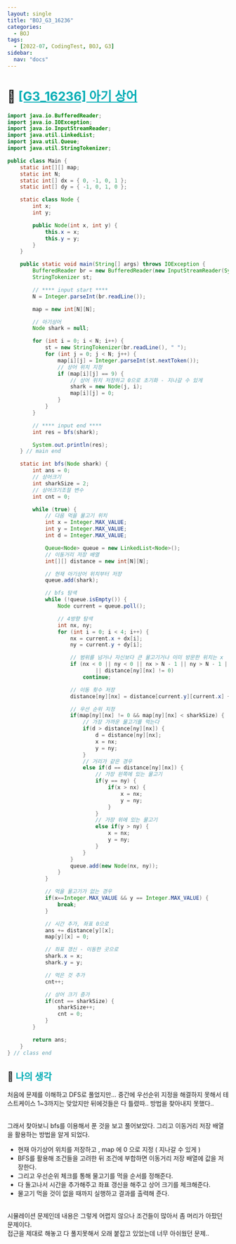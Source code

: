 ```yaml
---
layout: single
title: "BOJ_G3_16236"
categories:
  - BOJ
tags:
  - [2022-07, CodingTest, BOJ, G3]
sidebar:
  nav: "docs"
---
```


# 📁 <b><a style="color:#00adb5" href="https://www.acmicpc.net/problem/16236" target=_blank>[G3_16236] 아기 상어</a></b>

```java
import java.io.BufferedReader;
import java.io.IOException;
import java.io.InputStreamReader;
import java.util.LinkedList;
import java.util.Queue;
import java.util.StringTokenizer;

public class Main {
	static int[][] map;
	static int N;
	static int[] dx = { 0, -1, 0, 1 };
	static int[] dy = { -1, 0, 1, 0 };

	static class Node {
		int x;
		int y;

		public Node(int x, int y) {
			this.x = x;
			this.y = y;
		}
	}

	public static void main(String[] args) throws IOException {
		BufferedReader br = new BufferedReader(new InputStreamReader(System.in));
		StringTokenizer st;

		// **** input start ****
		N = Integer.parseInt(br.readLine());

		map = new int[N][N];

		// 아기상어
		Node shark = null;

		for (int i = 0; i < N; i++) {
			st = new StringTokenizer(br.readLine(), " ");
			for (int j = 0; j < N; j++) {
				map[i][j] = Integer.parseInt(st.nextToken());
				// 상어 위치 지정
				if (map[i][j] == 9) {
					// 상어 위치 저장하고 0으로 초기화 - 지나갈 수 있게
					shark = new Node(j, i);
					map[i][j] = 0;
				}
			}
		}

		// **** input end ****
		int res = bfs(shark);

		System.out.println(res);
	} // main end

	static int bfs(Node shark) {
		int ans = 0;
		// 상어크기
		int sharkSize = 2;
		// 상어크기조절 변수
		int cnt = 0;

		while (true) {
			// 다음 먹을 물고기 위치
			int x = Integer.MAX_VALUE;
			int y = Integer.MAX_VALUE;
			int d = Integer.MAX_VALUE;

			Queue<Node> queue = new LinkedList<Node>();
			// 이동거리 저장 배열
			int[][] distance = new int[N][N];

			// 현재 아기상어 위치부터 저장
			queue.add(shark);

			// bfs 탐색
			while (!queue.isEmpty()) {
				Node current = queue.poll();

				// 4방향 탐색
				int nx, ny;
				for (int i = 0; i < 4; i++) {
					nx = current.x + dx[i];
					ny = current.y + dy[i];

					// 범위를 넘거나 자신보다 큰 물고기거나 이미 방문한 위치는 x
					if (nx < 0 || ny < 0 || nx > N - 1 || ny > N - 1 || map[ny][nx] > sharkSize
							|| distance[ny][nx] != 0)
						continue;

					// 이동 횟수 저장
					distance[ny][nx] = distance[current.y][current.x] + 1;

					// 우선 순위 지정
					if(map[ny][nx] != 0 && map[ny][nx] < sharkSize) {
						// 가장 가까운 물고기를 먹는다
						if(d > distance[ny][nx]) {
							d = distance[ny][nx];
							x = nx;
							y = ny;
						}
						// 거리가 같은 경우
						else if(d == distance[ny][nx]) {
							// 가장 왼쪽에 있는 물고기
							if(y == ny) {
								if(x > nx) {
									x = nx;
									y = ny;
								}
							}
							// 가장 위에 있는 물고기
							else if(y > ny) {
								x = nx;
								y = ny;
							}
						}
					}
					queue.add(new Node(nx, ny));
				}
			}

			// 먹을 물고기가 없는 경우
			if(x==Integer.MAX_VALUE && y == Integer.MAX_VALUE) {
				break;
			}

			// 시간 추가, 좌표 0으로
			ans += distance[y][x];
			map[y][x] = 0;

			// 좌표 갱신 - 이동한 곳으로
			shark.x = x;
			shark.y = y;

			// 먹은 것 추가
			cnt++;

			// 상어 크기 증가
			if(cnt == sharkSize) {
				sharkSize++;
				cnt = 0;
			}
		}

		return ans;
	}
} // class end
```

## 🤔 <b><a style="color:#00adb5">나의 생각</a></b>

처음에 문제를 이해하고 DFS로 풀었지만... 중간에 우선순위 지정을 해결하지 못해서 테스트케이스 1~3까지는 맞았지만 뒤에것들은 다 틀렸따.. 방법을 찾아내지 못했다..<br><br>

그래서 찾아보니 bfs를 이용해서 푼 것을 보고 풀어보았다. 그리고 이동거리 저장 배열을 활용하는 방법을 알게 되었다.<br>

- 현재 아기상어 위치를 저장하고 , map 에 0 으로 지정 ( 지나갈 수 있게 )
- BFS를 활용해 조건들을 고려한 뒤 조건에 부합하면 이동거리 저장 배열에 값을 저장한다.
- 그리고 우선순위 체크를 통해 물고기를 먹을 순서를 정해준다.
- 다 돌고나서 시간을 추가해주고 좌표 갱신을 해주고 상어 크기를 체크해준다.
- 물고기 먹을 것이 없을 때까지 실행하고 결과를 출력해 준다.

<br>
시뮬레이션 문제인데 내용은 그렇게 어렵지 않으나 조건들이 많아서 좀 머리가 아팠던 문제이다.<br>
접근을 제대로 해놓고 다 풀지못해서 오래 붙잡고 있었는데 너무 아쉬웠던 문제..
